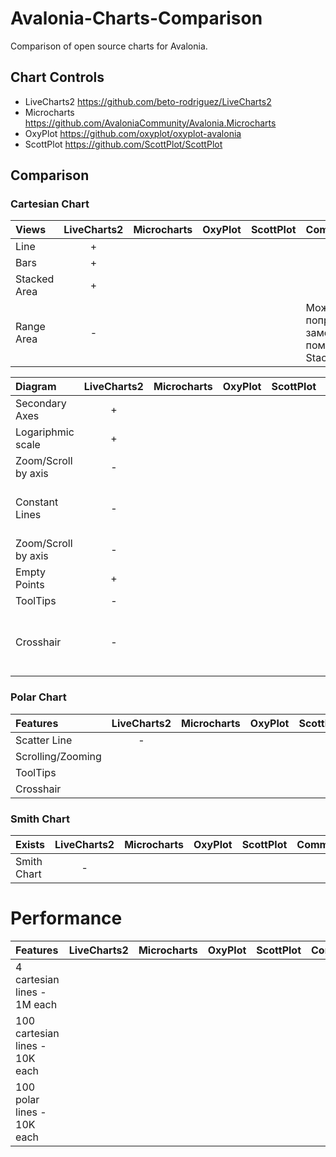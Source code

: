 # Avalonia-Charts-Comparison
Comparison of open source charts for Avalonia.

## Chart Controls
* LiveCharts2 https://github.com/beto-rodriguez/LiveCharts2
* Microcharts https://github.com/AvaloniaCommunity/Avalonia.Microcharts
* OxyPlot https://github.com/oxyplot/oxyplot-avalonia
* ScottPlot https://github.com/ScottPlot/ScottPlot

## Comparison

### Cartesian Chart

Views        | LiveCharts2 | Microcharts | OxyPlot | ScottPlot | Comment
:----------- | :---------: | :---------: | :-----: | :-------: | :------
Line         |      +      |             |         |           |
Bars         |      +      |             |         |           |
Stacked Area |      +      |             |         |           |
Range Area   |      -      |             |         |           | Можно попробовать заменить с помощью Stacked Area

Diagram             | LiveCharts2 | Microcharts | OxyPlot | ScottPlot | Comment
:------------------ | :---------: | :---------: | :-----: | :-------: | :------
Secondary Axes      |      +      |             |         |           |
Logariphmic scale   |      +      |             |         |           |
Zoom/Scroll by axis |      -      |             |         |           |
Constant Lines      |      -      |             |         |           | Можно заменить обычной Line серией
Zoom/Scroll by axis |      -      |             |         |           |
Empty Points        |      +      |             |         |           |
ToolTips            |      -      |             |         |           |
Crosshair           |      -      |             |         |           | Тултип на максималках (не нужно точного попадания)

### Polar Chart

Features             | LiveCharts2 | Microcharts | OxyPlot | ScottPlot | Comment
:------------------- | :---------: | :---------: | :-----: | :-------: | :------
Scatter Line         |      -      |             |         |           |
Scrolling/Zooming    |             |             |         |           |
ToolTips             |             |             |         |           |
Crosshair            |             |             |         |           |

### Smith Chart

Exists              | LiveCharts2 | Microcharts | OxyPlot | ScottPlot | Comment
:------------------ | :---------: | :---------: | :-----: | :-------: | :------
Smith Chart         |      -      |             |         |           |

# Performance

Features                       | LiveCharts2 | Microcharts | OxyPlot | ScottPlot | Comment
:----------------------------- | :---------: | :---------: | :-----: | :-------: | :------
4 cartesian lines - 1M each    |             |             |         |           |
100 cartesian lines - 10K each |             |             |         |           |
100 polar lines - 10K each     |             |             |         |           |
